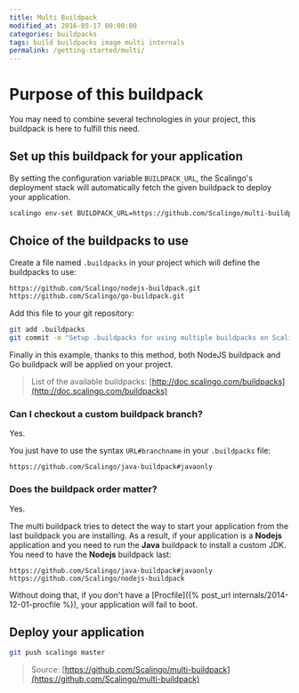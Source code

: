 ```yaml
---
title: Multi Buildpack
modified_at: 2016-05-17 00:00:00
categories: buildpacks
tags: build buildpacks image multi internals
permalink: /getting-started/multi/
---
```


# Purpose of this buildpack

You may need to combine several technologies in your project, this buildpack is here to fulfill this need.

## Set up this buildpack for your application

By setting the configuration variable `BUILDPACK_URL`, the Scalingo's deployment stack will
automatically fetch the given buildpack to deploy your application.

```bash
scalingo env-set BUILDPACK_URL=https://github.com/Scalingo/multi-buildpack.git
```

## Choice of the buildpacks to use

Create a file named `.buildpacks` in your project which will define the buildpacks to use:

```bash
https://github.com/Scalingo/nodejs-buildpack.git
https://github.com/Scalingo/go-buildpack.git
```

Add this file to your git repository:

```bash
git add .buildpacks
git commit -m "Setup .buildpacks for using multiple buildpacks on Scalingo"
```

Finally in this example, thanks to this method, both NodeJS buildpack and Go buildpack will be applied
on your project.

> List of the available buildpacks: [http://doc.scalingo.com/buildpacks](http://doc.scalingo.com/buildpacks)

### Can I checkout a custom buildpack branch?

Yes.

You just have to use the syntax `URL#branchname` in your `.buildpacks` file:

```
https://github.com/Scalingo/java-buildpack#javaonly
```

### Does the buildpack order matter?

Yes.

The multi buildpack tries to detect the way to start your application from the
last buildpack you are installing. As a result, if your application is a **Nodejs**
application and you need to run the **Java** buildpack to install a custom JDK.
You need to have the **Nodejs** buildpack last:

```
https://github.com/Scalingo/java-buildpack#javaonly
https://github.com/Scalingo/nodejs-buildpack
```

Without doing that, if you don't have a [Procfile]({% post_url internals/2014-12-01-procfile %}), your application will fail to boot.

## Deploy your application

```bash
git push scalingo master
```


> Source: [https://github.com/Scalingo/multi-buildpack](https://github.com/Scalingo/multi-buildpack)
